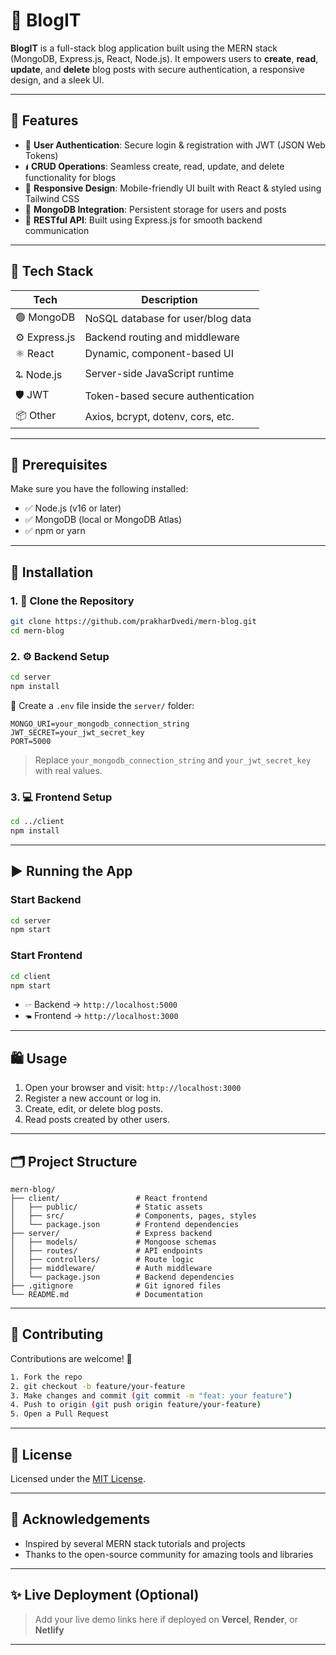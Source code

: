 # 📝 BlogIT

**BlogIT** is a full-stack blog application built using the MERN stack (MongoDB, Express.js, React, Node.js). It empowers users to **create**, **read**, **update**, and **delete** blog posts with secure authentication, a responsive design, and a sleek UI.

---

## 🌟 Features

* 🔐 **User Authentication**: Secure login & registration with JWT (JSON Web Tokens)
* 🖠️ **CRUD Operations**: Seamless create, read, update, and delete functionality for blogs
* 📱 **Responsive Design**: Mobile-friendly UI built with React & styled using Tailwind CSS
* 🧠 **MongoDB Integration**: Persistent storage for users and posts
* 📡 **RESTful API**: Built using Express.js for smooth backend communication

---

## 🧰 Tech Stack

| Tech          | Description                       |
| ------------- | --------------------------------- |
| 🟢 MongoDB    | NoSQL database for user/blog data |
| ⚙️ Express.js | Backend routing and middleware    |
| ⚛️ React      | Dynamic, component-based UI       |
| 🜩 Node.js    | Server-side JavaScript runtime    |
| 🛡️ JWT       | Token-based secure authentication |
| 📦 Other      | Axios, bcrypt, dotenv, cors, etc. |

---

## 🚀 Prerequisites

Make sure you have the following installed:

* ✅ Node.js (v16 or later)
* ✅ MongoDB (local or MongoDB Atlas)
* ✅ npm or yarn

---

## 🥪 Installation

### 1. 🔁 Clone the Repository

```bash
git clone https://github.com/prakharDvedi/mern-blog.git
cd mern-blog
```

### 2. ⚙️ Backend Setup

```bash
cd server
npm install
```

📝 Create a `.env` file inside the `server/` folder:

```env
MONGO_URI=your_mongodb_connection_string
JWT_SECRET=your_jwt_secret_key
PORT=5000
```

> Replace `your_mongodb_connection_string` and `your_jwt_secret_key` with real values.

### 3. 💻 Frontend Setup

```bash
cd ../client
npm install
```

---

## ▶️ Running the App

### Start Backend

```bash
cd server
npm start
```

### Start Frontend

```bash
cd client
npm start
```

* 🖙 Backend → `http://localhost:5000`
* 🖜 Frontend → `http://localhost:3000`

---

## 🛍️ Usage

1. Open your browser and visit: `http://localhost:3000`
2. Register a new account or log in.
3. Create, edit, or delete blog posts.
4. Read posts created by other users.

---

## 🗂️ Project Structure

```
mern-blog/
├── client/                 # React frontend
│   ├── public/             # Static assets
│   ├── src/                # Components, pages, styles
│   └── package.json        # Frontend dependencies
├── server/                 # Express backend
│   ├── models/             # Mongoose schemas
│   ├── routes/             # API endpoints
│   ├── controllers/        # Route logic
│   ├── middleware/         # Auth middleware
│   └── package.json        # Backend dependencies
├── .gitignore              # Git ignored files
└── README.md               # Documentation
```

---

## 🤝 Contributing

Contributions are welcome! 🚀

```bash
1. Fork the repo
2. git checkout -b feature/your-feature
3. Make changes and commit (git commit -m "feat: your feature")
4. Push to origin (git push origin feature/your-feature)
5. Open a Pull Request
```

---

## 📜 License

Licensed under the [MIT License](LICENSE).

---

## 🙏 Acknowledgements

* Inspired by several MERN stack tutorials and projects
* Thanks to the open-source community for amazing tools and libraries

---

## ✨ Live Deployment (Optional)

> Add your live demo links here if deployed on **Vercel**, **Render**, or **Netlify**

---
